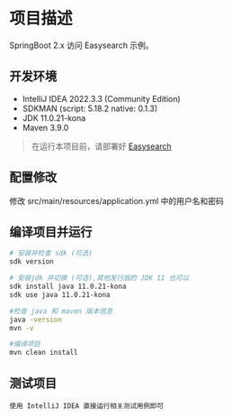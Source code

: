 # 项目描述

SpringBoot 2.x 访问 Easysearch 示例。

## 开发环境

- IntelliJ IDEA 2022.3.3 (Community Edition)
- SDKMAN (script: 5.18.2 native: 0.1.3)
- JDK 11.0.21-kona
- Maven 3.9.0

> 在运行本项目前，请部署好 [Easysearch](/ezsboot/docs/easysearch.md)

## 配置修改

修改 src/main/resources/application.yml 中的用户名和密码

## 编译项目并运行

```bash
# 安装并检查 sdk (可选)
sdk version

# 安装jdk 并切换 (可选),其他发行版的 JDK 11 也可以
sdk install java 11.0.21-kona
sdk use java 11.0.21-kona

#检查 java 和 maven 版本信息
java -version
mvn -v

#编译项目
mvn clean install
```

## 测试项目

`使用 IntelliJ IDEA 直接运行相关测试用例即可`

